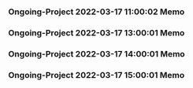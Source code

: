 ### Ongoing-Project 2022-03-17 11:00:02 Memo
### Ongoing-Project 2022-03-17 13:00:01 Memo
### Ongoing-Project 2022-03-17 14:00:01 Memo
### Ongoing-Project 2022-03-17 15:00:01 Memo
